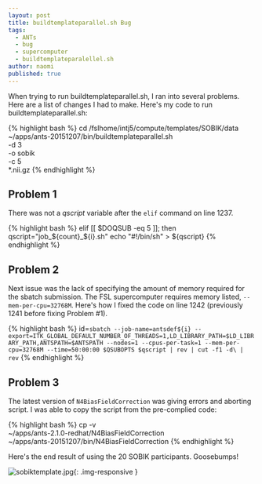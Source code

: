 ```yaml
---
layout: post
title: buildtemplateparallel.sh Bug
tags: 
  - ANTs
  - bug
  - supercomputer
  - buildtemplateparalellel.sh
author: naomi
published: true
---
```



When trying to run buildtemplateparallel.sh, I ran into several problems. Here are a list of changes I had to make. Here's my code to run buildtemplateparallel.sh:

<!-- more -->

{% highlight bash %}
cd /fslhome/intj5/compute/templates/SOBIK/data
~/apps/ants-20151207/bin/buildtemplateparallel.sh \
-d 3 \
-o sobik \
-c 5 \
*.nii.gz
{% endhighlight %}

## Problem 1

There was not a *qscript* variable after the `elif` command on line 1237.

{% highlight bash %}
elif [[ $DOQSUB -eq 5 ]]; then
      qscript="job_${count}_${i}.sh"
      echo "#!/bin/sh" > ${qscript}
{% endhighlight %}

## Problem 2

Next issue was the lack of specifying the amount of memory required for the sbatch submission. The FSL supercomputer requires memory listed, `--mem-per-cpu=32768M`. Here's how I fixed the code on line 1242 (previously 1241 before fixing Problem #1).

{% highlight bash %}
id=`sbatch --job-name=antsdef${i} --export=ITK_GLOBAL_DEFAULT_NUMBER_OF_THREADS=1,LD_LIBRARY_PATH=$LD_LIBRARY_PATH,ANTSPATH=$ANTSPATH --nodes=1 --cpus-per-task=1 --mem-per-cpu=32768M --time=50:00:00 $QSUBOPTS $qscript | rev | cut -f1 -d\ | rev`
{% endhighlight %}

## Problem 3

The latest version of `N4BiasFieldCorrection` was giving errors and aborting script. I was able to copy the script from the pre-complied code:

{% highlight bash %}
cp -v \
~/apps/ants-2.1.0-redhat/N4BiasFieldCorrection \
~/apps/ants-20151207/bin/N4BiasFieldCorrection
{% endhighlight %}

Here's the end result of using the 20 SOBIK participants. Goosebumps!

![sobiktemplate.jpg]({{site.baseurl}}/media/sobiktemplate.jpg){: .img-responsive }

